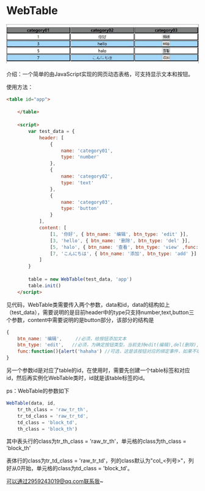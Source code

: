 # WebTable

![show_pic](show_pic.jpg)

介绍：一个简单的由JavaScript实现的网页动态表格，可支持显示文本和按钮。

使用方法：

```html
<table id="app">

    </table>

    <script>
        var test_data = {
            header: [
                {
                    name: 'category01',
                    type: 'number'
                },
                {
                    name: 'category02',
                    type: 'text'
                },
                {
                    name: 'category03',
                    type: 'button'
                }
            ],
            content: [
                [1, '你好', { btn_name: '编辑', btn_type: 'edit' }],
                [3, 'hello', { btn_name: '删除', btn_type: 'del' }],
                [5, 'halo', { btn_name: '查看', btn_type: 'view' ,func:function(){alert('hahaha')}}],
                [7, 'こんにちは', { btn_name: '添加', btn_type: 'add' }]
            ]
        }

        table = new WebTable(test_data, 'app')
        table.init()
    </script>
```

见代码，WebTable类需要传入两个参数，data和id，data的结构如上（test_data），需要说明的是目前header中的type只支持number,text,button三个参数，content中需要说明的是button部分，该部分的结构是

```javascript
{
    btn_name: '编辑',		//必须，给按钮添加文本
    btn_type: 'edit',	//必须，为确定按钮类型，当前支持edit(编辑),del(删除),add(添加),view(查看)四种类型的按钮
    func:function(){alert('hahaha')	//可选，这是该按钮对应的绑定事件，如果不填则默认会执行alert()
}
```

另一个参数id是对应了table的id，在使用时，需要先创建一个table标签和对应id，然后再实例化WebTable类时，id就是该table标签的id。



ps：WebTable的参数如下

```javascript
WebTable(data, id,
    tr_th_class = 'raw_tr_th',
    tr_td_class = 'raw_tr_td',
    td_class = 'block_td',
    th_class = 'block_th')
```

其中表头行的class为tr_th_class = 'raw_tr_th'，单元格的class为th_class = 'block_th'

表体行的class为tr_td_class = 'raw_tr_td'，列的class默认为"col_<列号>"，列好从0开始，单元格的class为td_class = 'block_td'。



可以通过2959243019@qq.com联系我~
